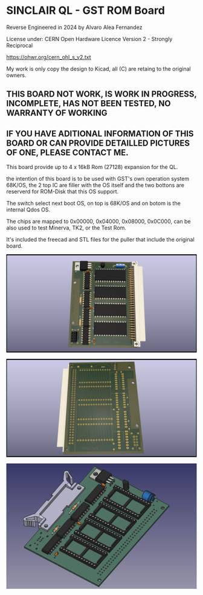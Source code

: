 # SINCLAIR QL - GST ROM Board

Reverse Engineered in 2024 by Alvaro Alea Fernandez

License under: CERN Open Hardware Licence Version 2 - Strongly Reciprocal

https://ohwr.org/cern_ohl_s_v2.txt

My work is only copy the design to Kicad, all (C) are retaing to the original owners.

## THIS BOARD NOT WORK, IS WORK IN PROGRESS, INCOMPLETE, HAS NOT BEEN TESTED, NO WARRANTY OF WORKING

## IF YOU HAVE ADITIONAL INFORMATION OF THIS BOARD OR CAN PROVIDE DETAILLED PICTURES OF ONE, PLEASE CONTACT ME.

This board provide up to 4 x 16kB Rom (27128) expansion for the QL.

the intention of this board is to be used with GST's own operation system 68K/OS, the 2 top IC are filler with the OS itself and the two bottons are reserverd for ROM-Disk that this OS support.

The switch select next boot OS, on top is 68K/OS and on botom is the internal Qdos OS.

The chips are mapped to 0x00000, 0x04000, 0x08000, 0x0C000, can be also used to test Minerva, TK2, or the Test Rom.

It's included the freecad and STL files for the puller that include the original board.

![PCB Componentes Side](pcb_comp.png)

![PCB Solder Side](pcb_sold.png)

![3D Puller](tirador.png)
